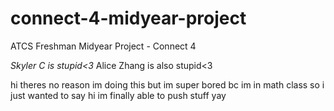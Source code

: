 # connect-4-midyear-project
ATCS Freshman Midyear Project - Connect 4 


*Skyler C is stupid<3*
Alice Zhang is also stupid<3


hi
theres no reason im doing this but im super bored bc im in math class so i just wanted to say hi im finally able to push stuff yay